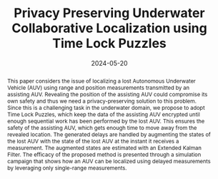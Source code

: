 ---
title: 'Privacy Preserving Underwater Collaborative Localization using Time Lock Puzzles'

# Authors
# A YAML list of author names
# If you created a profile for a user (e.g. the default `admin` user at `content/authors/admin/`), 
# write the username (folder name) here, and it will be replaced with their full name and linked to their profile.
authors:
- R. Praveen Jain
- Pietro Tedeschi
- Jeremy Nicola
- Abdelrahaman Aly
- Eduardo Soria-Vazquez
- Victor Sucasas

# Author notes (such as 'Equal Contribution')
# A YAML list of notes for each author in the above `authors` list
author_notes: []

date: '2024-05-20'

# Date to publish webpage (NOT necessarily Bibtex publication's date).
publishDate: '2023-12-07T07:05:01.224560Z'

# Publication type.
# A single CSL publication type but formatted as a YAML list (for Hugo requirements).
publication_types:
- paper-conference

# Publication name and optional abbreviated publication name.
publication: '*IEEE INFOCOM 2024 - IEEE Conference on Computer Communications Workshops (INFOCOM WKSHPS)*'
publication_short: ''

doi: '10.1109/INFOCOMWKSHPS61880.2024.10620791'

abstract: 'This paper considers the issue of localizing a lost Autonomous Underwater Vehicle (AUV) using range and position measurements transmitted by an assisting AUV. Revealing the position of the assisting AUV could compromise its own safety and thus we need a privacy-preserving solution to this problem. Since this is a challenging task in the underwater domain, we propose to adopt Time Lock Puzzles, which keep the data of the assisting AUV encrypted until enough sequential work has been performed by the lost AUV. This ensures the safety of the assisting AUV, which gets enough time to move away from the revealed location. The generated delays are handled by augmenting the states of the lost AUV with the state of the lost AUV at the instant it receives a measurement. The augmented states are estimated with an Extended Kalman Filter. The efficacy of the proposed method is presented through a simulation campaign that shows how an AUV can be localized using delayed measurements by leveraging only single-range measurements.'

# Summary. An optional shortened abstract.
summary: ''

tags: []

# Display this page in a list of Featured pages?
featured: false

# Links
url_pdf: 'https://ieeexplore.ieee.org/abstract/document/10620791'
url_code: ''
url_dataset: ''
url_poster: ''
url_project: ''
url_slides: ''
url_source: ''
url_video: ''

# Custom links (uncomment lines below)
# links:
# - name: Custom Link
#   url: http://example.org

# Publication image
# Add an image named `featured.jpg/png` to your page's folder then add a caption below.
image:
  caption: ''
  focal_point: ''
  preview_only: false

# Associated Projects (optional).
#   Associate this publication with one or more of your projects.
#   Simply enter your project's folder or file name without extension.
#   E.g. `projects: ['internal-project']` links to `content/project/internal-project/index.md`.
#   Otherwise, set `projects: []`.
projects: []
---
